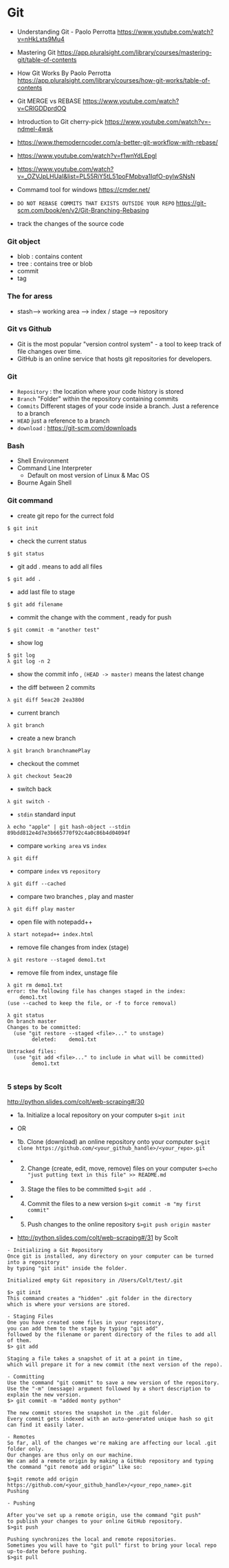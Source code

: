 # Git
- Understanding Git - Paolo Perrotta https://www.youtube.com/watch?v=nHkLxts9Mu4
- Mastering Git https://app.pluralsight.com/library/courses/mastering-git/table-of-contents
- How Git Works By Paolo Perrotta https://app.pluralsight.com/library/courses/how-git-works/table-of-contents
- Git MERGE vs REBASE https://www.youtube.com/watch?v=CRlGDDprdOQ
- Introduction to Git cherry-pick https://www.youtube.com/watch?v=-ndmel-4wsk
- https://www.themoderncoder.com/a-better-git-workflow-with-rebase/ 
- https://www.youtube.com/watch?v=f1wnYdLEpgI
- https://www.youtube.com/watch?v=_OZVJpLHUaI&list=PL55RiY5tL51poFMpbva1IqfO-pylwSNsN
- Commamd tool for windows https://cmder.net/

- ```DO NOT REBASE COMMITS THAT EXISTS OUTSIDE YOUR REPO``` https://git-scm.com/book/en/v2/Git-Branching-Rebasing 
- track the changes of the source code

### Git object
- blob : contains content
- tree : contains tree or blob
- commit
- tag

### The for aress
- stash--> working area --> index / stage --> repository

### Git vs Github
- Git is the most popular "version control system" - a tool to keep track of file changes over time. 
- GitHub is an online service that hosts git repositories for developers.

### Git
- ```Repository``` :  the location where your code history is stored
- ```Branch``` "Folder" within the repository containing commits
- ```Commits``` Different stages of your code inside a branch. Just a reference to a branch
- ```HEAD``` just a reference to a branch
- ```download``` : https://git-scm.com/downloads
### Bash
- Shell Environment
- Command Line Interpreter
  - Default on most version of Linux & Mac OS
- Bourne Again Shell

### Git command
- create git repo for the currect fold
```
$ git init
```

- check the current status
```
$ git status
```


- git add . means to add all files
```
$ git add .
```
- add last file to stage

```
$ git add filename
```
 
- commit the change with the comment , ready for push
```
$ git commit -m "another test"
```

- show log
```
$ git log
λ git log -n 2
```

- show the commit info , ```(HEAD -> master)``` means the latest change

- the diff between 2 commits
```
λ git diff 5eac20 2ea380d
```
- current branch
```
λ git branch
```
- create a new branch
```
λ git branch branchnamePlay
```
- checkout the commet
```
λ git checkout 5eac20
```
- switch back
```
λ git switch -
```
- ```stdin``` standard input
```
λ echo "apple" | git hash-object --stdin
89bdd812e4d7e3b665770f92c4a0c86b4d04094f
```

- compare ```working area``` vs ```index```
```
λ git diff
```

- compare ```index``` vs ```repository```
```
λ git diff --cached
```

- compare two branches , play and master
```
λ git diff play master
```
- open file with notepadd++
```
λ start notepad++ index.html
```
- remove file changes from index (stage)
```
λ git restore --staged demo1.txt
```
- remove file from index, unstage file
```
λ git rm demo1.txt
error: the following file has changes staged in the index:
    demo1.txt
(use --cached to keep the file, or -f to force removal)

λ git status
On branch master
Changes to be committed:
  (use "git restore --staged <file>..." to unstage)
        deleted:    demo1.txt

Untracked files:
  (use "git add <file>..." to include in what will be committed)
        demo1.txt
        
```

### 5 steps by Scolt
http://python.slides.com/colt/web-scraping#/30

- 1a. Initialize a local repository on your computer
```$>git init```
- OR
- 1b. Clone (download) an online repository onto your computer
```$>git clone https://github.com/<your_github_handle>/<your_repo>.git```

- 2. Change (create, edit, move, remove) files on your computer
```$>echo "just putting text in this file" >> README.md```

- 3. Stage the files to be committed
```$>git add .```

- 4. Commit the files to a new version
```$>git commit -m "my first commit"```

- 5. Push changes to the online repository
```$>git push origin master```


- http://python.slides.com/colt/web-scraping#/31  by Scolt
```
- Initializing a Git Repository
Once git is installed, any directory on your computer can be turned into a repository 
by typing "git init" inside the folder.

Initialized empty Git repository in /Users/Colt/test/.git

$> git init 
This command creates a "hidden" .git folder in the directory 
which is where your versions are stored.
```
```
- Staging Files
One you have created some files in your repository, 
you can add them to the stage by typing "git add" 
followed by the filename or parent directory of the files to add all of them.
$> git add

Staging a file takes a snapshot of it at a point in time, 
which will prepare it for a new commit (the next version of the repo).
```

```
- Committing
Use the command "git commit" to save a new version of the repository. Use the "-m" (message) argument followed by a short description to explain the new version.
$> git commit -m "added monty python"

The new commit stores the snapshot in the .git folder. 
Every commit gets indexed with an auto-generated unique hash so git can find it easily later.
```

```
- Remotes
So far, all of the changes we're making are affecting our local .git folder only. 
Our changes are thus only on our machine.
We can add a remote origin by making a GitHub repository and typing the command "git remote add origin" like so:

$>git remote add origin https://github.com/<your_github_handle>/<your_repo_name>.git
Pushing
```

```
- Pushing

After you've set up a remote origin, use the command "git push" 
to publish your changes to your online GitHub repository.
$>git push

Pushing synchronizes the local and remote repositories. 
Sometimes you will have to "git pull" first to bring your local repo up-to-date before pushing.
$>git pull
```







 
 
